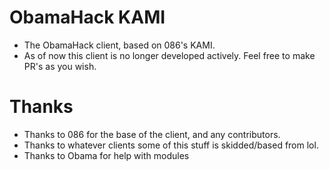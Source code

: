 # ObamaHack KAMI

 - The ObamaHack client, based on 086's KAMI.
 - As of now this client is no longer developed actively. Feel free to make PR's as you wish.

 # Thanks

  - Thanks to 086 for the base of the client, and any contributors.
  - Thanks to whatever clients some of this stuff is skidded/based from lol.
  - Thanks to Obama for help with modules
